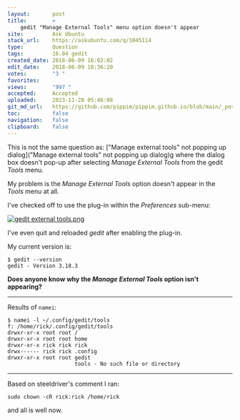 ```yaml
---
layout:       post
title:        >
    gedit "Manage External Tools" menu option doesn't appear
site:         Ask Ubuntu
stack_url:    https://askubuntu.com/q/1045114
type:         Question
tags:         16.04 gedit
created_date: 2018-06-09 16:02:02
edit_date:    2018-06-09 18:36:20
votes:        "3 "
favorites:    
views:        "997 "
accepted:     Accepted
uploaded:     2023-11-28 05:46:08
git_md_url:   https://github.com/pippim/pippim.github.io/blob/main/_posts/2018/2018-06-09-gedit-_Manage-External-Tools_-menu-option-doesn_t-appear.md
toc:          false
navigation:   false
clipboard:    false
---
```


This is not the same question as: [&quot;Manage external tools&quot; not popping up dialog](&quot;Manage external tools&quot; not popping up dialog)g where the dialog box doesn't pop-up after selecting *Manage External Tools* from the gedit *Tools* menu.

My problem is the *Manage External Tools* option doesn't appear in the *Tools* menu at all.

I've checked off to use the plug-in within the *Preferences* sub-menu:

[![gedit external tools.png][1]][1]

I've even quit and reloaded *gedit* after enabling the plug-in.

My current version is:

``` 
$ gedit --version
gedit - Version 3.18.3
```

**Does anyone know why the *Manage External Tools* option isn't appearing?**


----------

Results of `namei`:

``` 
$ namei -l ~/.config/gedit/tools
f: /home/rick/.config/gedit/tools
drwxr-xr-x root root /
drwxr-xr-x root root home
drwxr-xr-x rick rick rick
drwx------ rick rick .config
drwxr-xr-x root root gedit
                     tools - No such file or directory
```


----------

Based on steeldriver's comment I ran:

``` 
sudo chown -cR rick:rick /home/rick
```

and all is well now.

  [1]: https://i.stack.imgur.com/pjD41.png


